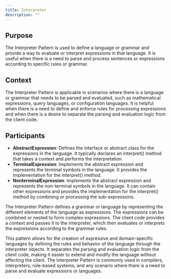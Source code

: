 ```yaml
---
title: Interpreter
description: ""
---
```


## Purpose

The Interpreter Pattern is used to define a language or grammar and provide a way to evaluate or interpret expressions in that language. It is useful when there is a need to parse and process sentences or expressions according to specific rules or grammar.

## Context

The Interpreter Pattern is applicable in scenarios where there is a language or grammar that needs to be parsed and evaluated, such as mathematical expressions, query languages, or configuration languages. It is helpful when there is a need to define and enforce rules for processing expressions and when there is a desire to separate the parsing and evaluation logic from the client code.

## Participants

- **AbstractExpression**: Defines the interface or abstract class for the expressions in the language. It typically declares an interpret() method that takes a context and performs the interpretation.
- **TerminalExpression**: Implements the abstract expression and represents the terminal symbols in the language. It provides the implementation for the interpret() method.
- **NonterminalExpression**: Implements the abstract expression and represents the non-terminal symbols in the language. It can contain other expressions and provides the implementation for the interpret() method by combining or processing the sub-expressions.


The Interpreter Pattern defines a grammar or language by representing the different elements of the language as expressions. The expressions can be combined or nested to form complex expressions. The client code provides a context and passes it to the interpreter, which then evaluates or interprets the expressions according to the grammar rules.

This pattern allows for the creation of expressive and domain-specific languages by defining the rules and behavior of the language through the interpreter objects. It separates the parsing and evaluation logic from the client code, making it easier to extend and modify the language without affecting the client. The Interpreter Pattern is commonly used in compilers, interpreters, rule-based systems, and any scenario where there is a need to parse and evaluate expressions or languages.